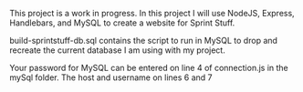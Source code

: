 This project is a work in progress. In this project I will use NodeJS, Express, Handlebars, and MySQL to create a website for Sprint Stuff.

build-sprintstuff-db.sql contains the script to run in MySQL to drop and recreate the current database I am using with my project. 

Your password for MySQL can be entered on line 4 of connection.js in the mySql folder. The host and username on lines 6 and 7